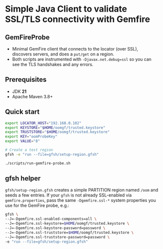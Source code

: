 # Simple Java Client to validate SSL/TLS connectivity with Gemfire

## GemFireProbe

- Minimal GemFire client that connects to the locator (over SSL), discovers servers, and does a `put/get` on a region.
- Both scripts are instrumented with `-Djavax.net.debug=ssl` so you can see the TLS handshakes and any errors.

## Prerequisites
- JDK **21**
- Apache Maven 3.8+

## Quick start

```bash
export LOCATOR_HOST="192.168.0.102"
export KEYSTORE="$HOME/oomgf/trusted.keystore"
export TRUSTSTORE="$HOME/oomgf/trusted.keystore"
export KEY="oomProbeKey"
export VALUE="8"

# Create a test region
gfsh -e "run --file=gfsh/setup-region.gfsh"

./scripts/run-gemfire-probe.sh
```

## gfsh helper

`gfsh/setup-region.gfsh` creates a simple PARTITION region named `/oom` and seeds a few entries.
If your `gfsh` is not already SSL-enabled via `gemfire.properties`, pass the same `-Dgemfire.ssl-*` system properties you use for the GemFire probe, e.g.:

```bash
gfsh \
--J=-Dgemfire.ssl-enabled-components=all \
--J=-Dgemfire.ssl-keystore=$HOME/oomgf/trusted.keystore \
--J=-Dgemfire.ssl-keystore-password=password \
--J=-Dgemfire.ssl-truststore=$HOME/oomgf/trusted.keystore \
--J=-Dgemfire.ssl-truststore-password=password \
-e "run --file=gfsh/setup-region.gfsh"
```
